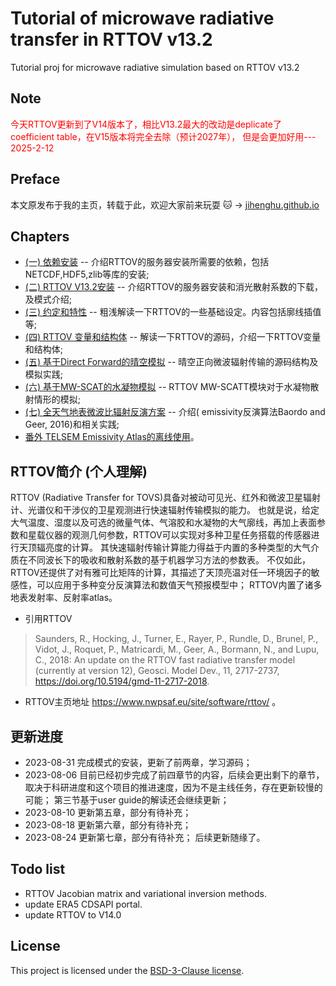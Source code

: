 # Tutorial of microwave radiative transfer in RTTOV v13.2
Tutorial proj for microwave radiative simulation based on RTTOV v13.2

## Note
<p style="color:red"> 今天RTTOV更新到了V14版本了，相比V13.2最大的改动是deplicate了coefficient table，在V15版本将完全去除（预计2027年）， 但是会更加好用--- 2025-2-12</p>

## Preface
本文原发布于我的主页，转载于此，欢迎大家前来玩耍 🐱 -> [jihenghu.github.io](https://jihenghu.github.io)

## Chapters
- [(一) 依赖安装](./doc/rttov132-1-installlibs.md) -- 介绍RTTOV的服务器安装所需要的依赖，包括NETCDF,HDF5,zlib等库的安装;
- [(二) RTTOV V13.2安装](./doc/rttov132-2-install.md) -- 介绍RTTOV的服务器安装和消光散射系数的下载，及模式介绍;
- [(三) 约定和特性](./doc/rttov132-3-conventions.md) -- 粗浅解读一下RTTOV的一些基础设定。内容包括廓线插值等;
- [(四) RTTOV 变量和结构体](./doc/rttov132-4-variables.md) -- 解读一下RTTOV的源码，介绍一下RTTOV变量和结构体;
- [(五) 基于Direct Forward的晴空模拟](./doc/rttov132-5-direct-fw.md) -- 晴空正向微波辐射传输的源码结构及模拟实践;
- [(六) 基于MW-SCAT的水凝物模拟](./doc/rttov132-6-mw-scat.md) -- RTTOV MW-SCATT模块对于水凝物散射情形的模拟;
- [(七) 全天气地表微波比辐射反演方案](./doc/rttov132-7-emissivity-retrieve.md) -- 介绍( emissivity反演算法Baordo and Geer, 2016)和相关实践;
- [番外 TELSEM Emissivity Atlas的离线使用](./doc/rttov132-8-telsem2-atlas.md)。


## RTTOV简介 (个人理解)
RTTOV (Radiative Transfer for TOVS)具备对被动可见光、红外和微波卫星辐射计、光谱仪和干涉仪的卫星观测进行快速辐射传输模拟的能力。
也就是说，给定大气温度、湿度以及可选的微量气体、气溶胶和水凝物的大气廓线，再加上表面参数和星载仪器的观测几何参数，RTTOV可以实现对多种卫星任务搭载的传感器进行天顶辐亮度的计算。
其快速辐射传输计算能力得益于内置的多种类型的大气介质在不同波长下的吸收和散射系数的基于机器学习方法的参数表。
不仅如此，RTTOV还提供了对有雅可比矩阵的计算，其描述了天顶亮温对任一环境因子的敏感性，可以应用于多种变分反演算法和数值天气预报模型中；
RTTOV内置了诸多地表发射率、反射率atlas。
- 引用RTTOV
> Saunders, R., Hocking, J., Turner, E., Rayer, P., Rundle, D., Brunel, P., Vidot, J., Roquet, P., Matricardi, M., Geer, A., Bormann, N., and Lupu, C., 2018: An update on the RTTOV fast radiative transfer model (currently at version 12), Geosci. Model Dev., 11, 2717-2737, https://doi.org/10.5194/gmd-11-2717-2018.
- RTTOV主页地址
	https://www.nwpsaf.eu/site/software/rttov/ 。


## 更新进度
- 2023-08-31 
完成模式的安装，更新了前两章，学习源码；
- 2023-08-06 
目前已经初步完成了前四章节的内容，后续会更出剩下的章节，取决于科研进度和这个项目的推进速度，因为不是主线任务，存在更新较慢的可能；
第三节基于user guide的解读还会继续更新；
- 2023-08-10
更新第五章，部分有待补充；
- 2023-08-18
更新第六章，部分有待补充；
- 2023-08-24
更新第七章，部分有待补充；
后续更新随缘了。

## Todo list
- RTTOV Jacobian matrix and variational inversion methods.
- update ERA5 CDSAPI portal.
- update RTTOV to V14.0


## License
This project is licensed under the [BSD-3-Clause license](./LICENSE).